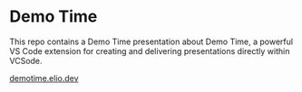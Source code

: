 # Demo Time

This repo contains a Demo Time presentation about Demo Time, a powerful VS Code extension for creating and delivering presentations directly within VCSode.

[demotime.elio.dev](https://demotime.elio.dev/)